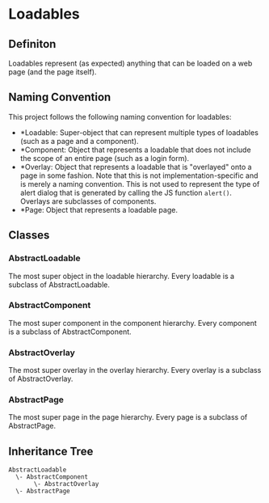 # Loadables

## Definiton
Loadables represent (as expected) anything that can be loaded on a web page (and the page itself).

## Naming Convention
This project follows the following naming convention for loadables:
- *Loadable: Super-object that can represent multiple types of loadables (such as a page and a component).
- *Component: Object that represents a loadable that does not include the scope of an entire page (such as a login form).
- *Overlay: Object that represents a loadable that is "overlayed" onto a page in some fashion. Note that this is not
implementation-specific and is merely a naming convention. This is not used to represent the type of alert dialog
that is generated by calling the JS function `alert()`. Overlays are subclasses of components.
- *Page: Object that represents a loadable page.

## Classes

### AbstractLoadable
The most super object in the loadable hierarchy. Every loadable is a subclass of AbstractLoadable.

### AbstractComponent
The most super component in the component hierarchy. Every component is a subclass of AbstractComponent.

### AbstractOverlay
The most super overlay in the overlay hierarchy. Every overlay is a subclass of AbstractOverlay.

### AbstractPage
The most super page in the page hierarchy. Every page is a subclass of AbstractPage.

## Inheritance Tree

```
AbstractLoadable
  \- AbstractComponent
       \- AbstractOverlay
  \- AbstractPage
```